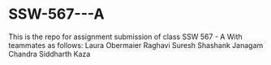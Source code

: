 # SSW-567---A
This is the repo for assignment submission of class SSW 567 - A
With teammates as follows:
Laura Obermaier 
Raghavi Suresh
Shashank Janagam Chandra 
Siddharth Kaza
